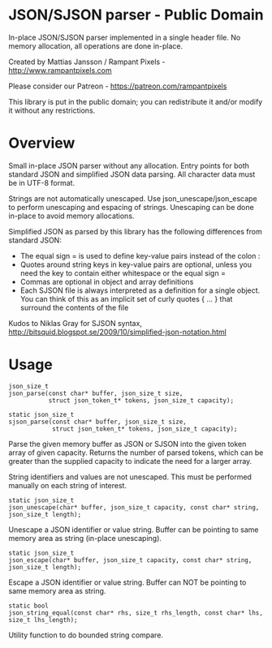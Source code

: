 # JSON/SJSON parser - Public Domain
In-place JSON/SJSON parser implemented in a single header file. No memory allocation, all operations are done in-place.

Created by Mattias Jansson / Rampant Pixels - <http://www.rampantpixels.com>

Please consider our Patreon - https://patreon.com/rampantpixels

This library is put in the public domain; you can redistribute it and/or modify it without any restrictions.

# Overview

Small in-place JSON parser without any allocation. Entry points for both
standard JSON and simplified JSON data parsing. All character data must be
in UTF-8 format.

Strings are not automatically unescaped. Use json_unescape/json_escape to
perform unescaping and espacing of strings. Unescaping can be done in-place
to avoid memory allocations.

Simplified JSON as parsed by this library has the following differences
from standard JSON:
- The equal sign = is used to define key-value pairs instead of the colon :
- Quotes around string keys in key-value pairs are optional, unless you need
the key to contain either whitespace or the equal sign =
- Commas are optional in object and array definitions
- Each SJSON file is always interpreted as a definition for a single object.
You can think of this as an implicit set of curly quotes { ... } that surround
the contents of the file

Kudos to Niklas Gray for SJSON syntax,
http://bitsquid.blogspot.se/2009/10/simplified-json-notation.html

# Usage

	json_size_t
	json_parse(const char* buffer, json_size_t size,
	           struct json_token_t* tokens, json_size_t capacity);

	static json_size_t
	sjson_parse(const char* buffer, json_size_t size,
	            struct json_token_t* tokens, json_size_t capacity);

Parse the given memory buffer as JSON or SJSON into the given token array of
given capacity. Returns the number of parsed tokens, which can be greater
than the supplied capacity to indicate the need for a larger array.

String identifiers and values are not unescaped. This must be performed manually
on each string of interest.

	static json_size_t
	json_unescape(char* buffer, json_size_t capacity, const char* string, json_size_t length);

Unescape a JSON identifier or value string. Buffer can be
pointing to same memory area as string (in-place unescaping).

	static json_size_t
	json_escape(char* buffer, json_size_t capacity, const char* string, json_size_t length);

Escape a JSON identifier or value string. Buffer can NOT be
pointing to same memory area as string.

	static bool
	json_string_equal(const char* rhs, size_t rhs_length, const char* lhs, size_t lhs_length);

Utility function to do bounded string compare.
